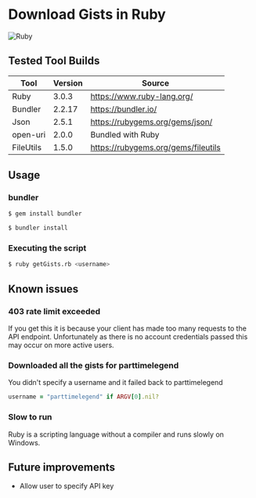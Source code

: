 # Download Gists in Ruby

![Ruby](https://github.com/PartTimeLegend/gist_list_ruby/workflows/Ruby/badge.svg)

## Tested Tool Builds

| Tool | Version | Source|
| ----------- | ----------- | ----------- |
| Ruby | 3.0.3 | https://www.ruby-lang.org/ |
| Bundler | 2.2.17 | https://bundler.io/ |
| Json | 2.5.1 | https://rubygems.org/gems/json/ |
| open-uri | 2.0.0 | Bundled with Ruby |
| FileUtils | 1.5.0 | https://rubygems.org/gems/fileutils |

## Usage
### bundler
```bash
$ gem install bundler
````
```bash
$ bundler install
```

### Executing the script
```bash
$ ruby getGists.rb <username>
```

## Known issues

### 403 rate limit exceeded
If you get this it is because your client has made too many requests to the API endpoint. Unfortunately as there is no account credentials passed this may occur on more active users.

### Downloaded all the gists for parttimelegend
You didn't specify a username and it failed back to parttimelegend
```ruby
username = "parttimelegend" if ARGV[0].nil?
```

### Slow to run
Ruby is a scripting language without a compiler and runs slowly on Windows.

## Future improvements
* Allow user to specify API key
